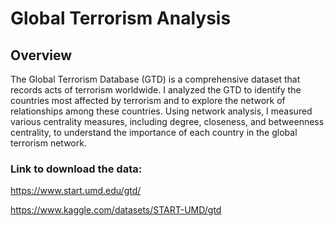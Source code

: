 # Global Terrorism Analysis

## Overview

The Global Terrorism Database (GTD) is a comprehensive dataset that records acts of terrorism worldwide. I analyzed the GTD to identify the countries most affected by terrorism and to explore the network of relationships among these countries. Using network analysis, I measured various centrality measures, including degree, closeness, and betweenness centrality, to understand the importance of each country in the global terrorism network.

### Link to download the data:

https://www.start.umd.edu/gtd/

https://www.kaggle.com/datasets/START-UMD/gtd
